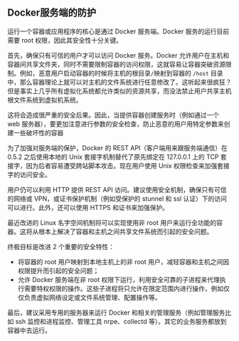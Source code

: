 ## Docker服务端的防护
运行一个容器或应用程序的核心是通过 Docker 服务端。Docker 服务的运行目前需要 root 权限，因此其安全性十分关键。

首先，确保只有可信的用户才可以访问 Docker 服务。Docker 允许用户在主机和容器间共享文件夹，同时不需要限制容器的访问权限，这就容易让容器突破资源限制。例如，恶意用户启动容器的时候将主机的根目录`/`映射到容器的 `/host` 目录中，那么容器理论上就可以对主机的文件系统进行任意修改了。这听起来很疯狂？但是事实上几乎所有虚拟化系统都允许类似的资源共享，而没法禁止用户共享主机根文件系统到虚拟机系统。

这将会造成很严重的安全后果。因此，当提供容器创建服务时（例如通过一个 web 服务器），要更加注意进行参数的安全检查，防止恶意的用户用特定参数来创建一些破坏性的容器

为了加强对服务端的保护，Docker 的 REST API（客户端用来跟服务端通信）在 0.5.2 之后使用本地的 Unix 套接字机制替代了原先绑定在 127.0.0.1 上的 TCP 套接字，因为后者容易遭受跨站脚本攻击。现在用户使用 Unix 权限检查来加强套接字的访问安全。

用户仍可以利用 HTTP 提供 REST API 访问。建议使用安全机制，确保只有可信的网络或 VPN，或证书保护机制（例如受保护的 stunnel 和 ssl 认证）下的访问可以进行。此外，还可以使用 HTTPS 和证书来加强保护。

最近改进的 Linux 名字空间机制将可以实现使用非 root 用户来运行全功能的容器。这将从根本上解决了容器和主机之间共享文件系统而引起的安全问题。

终极目标是改进 2 个重要的安全特性：
* 将容器的 root 用户映射到本地主机上的非 root 用户，减轻容器和主机之间因权限提升而引起的安全问题；
* 允许 Docker 服务端在非 root 权限下运行，利用安全可靠的子进程来代理执行需要特权权限的操作。这些子进程将只允许在限定范围内进行操作，例如仅仅负责虚拟网络设定或文件系统管理、配置操作等。

最后，建议采用专用的服务器来运行 Docker 和相关的管理服务（例如管理服务比如 ssh 监控和进程监控、管理工具 nrpe、collectd 等）。其它的业务服务都放到容器中去运行。
